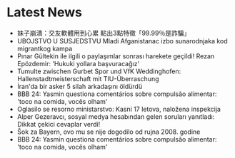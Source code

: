 # Latest News
-  妹子崩潰：交友軟體用到心累 點出3點特徵「99.99％是詐騙」
-  UBOJSTVO U SUSJEDSTVU Mladi Afganistanac izbo sunarodnjaka kod migrantkog kampa
-  Pınar Gültekin ile ilgili o paylaşımlar sonrası harekete geçildi! Rezan Epözdemir: 'Hukuki yollara başvuracağız'
-  Tumulte zwischen Gurbet Spor und VfK Weddinghofen: Hallenstadtmeisterschaft mit TIU-Überraschung
-  İran'da bir asker 5 silah arkadaşını öldürdü
-  BBB 24: Yasmin questiona comentários sobre compulsão alimentar: 'toco na comida, vocês olham'
-  Oglasilo se resorno ministarstvo: Kasni 17 letova, naložena inspekcija
-  Alper Gezeravcı, sosyal medya hesabından gelen soruları yanıtladı: Dikkat çekici cevaplar verdi!
-  Šok za Bayern, ovo mu se nije dogodilo od rujna 2008. godine
-  BBB 24: Yasmin questiona comentários sobre compulsão alimentar: 'toco na comida, vocês olham'
